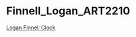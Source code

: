 # Finnell_Logan_ART2210
[Logan Finnell Clock](https://creativecodingart2210fall2019section2.github.io/Finnell_Logan_ART2210/InClassexercise/Exercise_10_9_19_Array/EX_10_9_19)



<div align=center>

